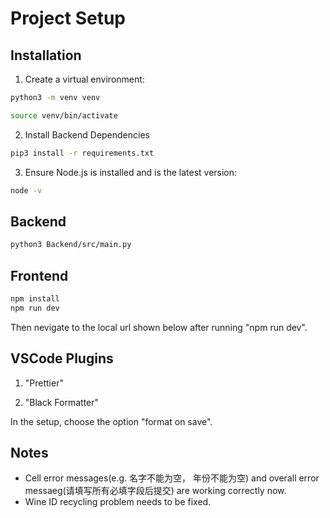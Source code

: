 # Project Setup

## Installation

1. Create a virtual environment:

```bash
python3 -m venv venv

source venv/bin/activate
```

2. Install Backend Dependencies

```bash
pip3 install -r requirements.txt
```

3. Ensure Node.js is installed and is the latest version:

```bash
node -v
```

## Backend

```bash
python3 Backend/src/main.py
```

## Frontend

```bash
npm install
npm run dev
```

Then nevigate to the local url shown below after running "npm run dev".

## VSCode Plugins

1. "Prettier"

2. "Black Formatter"

In the setup, choose the option "format on save".

## Notes

-   Cell error messages(e.g. 名字不能为空， 年份不能为空) and overall error messaeg(请填写所有必填字段后提交) are working correctly now.
-   Wine ID recycling problem needs to be fixed.
